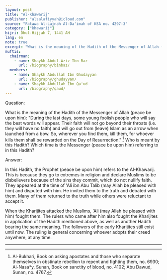 ```yaml
---
layout: post
title: "Al-Khawarij"
publisher: "alsalafiyyah@icloud.com"
source: "Fatawa Al-Lajnah Al-Da'imah of KSA no. 4297-3"
category: ["khawarij"]
hijri: Dhul-Hijjah 7, 1441 AH
lang: en
note: true
excerpt: "What is the meaning of the Hadith of the Messenger of Allah (peace be upon him): 'During the last days, some young foolish people who will say the best words will appear.'"
muftis:
  chairman: 
    - name: Shaykh Abdul-Aziz Ibn Baz
      url: /biography/binbaz/
  members:
    - name: Shaykh Abdullah Ibn Ghudayyan
      url: /biography/ghudayyan/
    - name: Shaykh Abdullah Ibn Qa'ud
      url: /biography/qaud/
---
```


Question: 

What is the meaning of the Hadith of the Messenger of Allah (peace be upon him): "During the last days, some young foolish people who will say the best words will appear. Their faith will not go beyond their throats (i.e. they will have no faith) and will go out from (leave) Islam as an arrow when launched from a bow. So, wherever you find them, kill them, for whoever kills them shall be rewarded on the Day of Resurrection." [^1] Who is meant by this Hadith? Which time is the Messenger (peace be upon him) referring to in this Hadith?

Answer:

In this Hadith, the Prophet (peace be upon him) refers to the Al-Khawarij. This is because they go to extremes in religion and declare Muslims to be disbelievers because of the sins they commit, which do not nullify faith. They appeared at the time of 'Ali ibn Abu Talib (may Allah be pleased with him) and disputed with him. He invited them to the truth and debated with them. Many of them returned to the truth while others were reluctant to accept it. 

When the Kharijites attacked the Muslims, 'Ali (may Allah be pleased with him) fought them. The rulers who came after him also fought the Kharijites in application of the Hadith mentioned above, as well as another Hadith bearing the same meaning. The followers of the early Kharijites still exist until now. The ruling is general concerning whoever adopts their creed anywhere, at any time.

---

[^1]: Al-Bukhari, Book on asking apostates and those who separate themselves in obstinate rebellion to repent and fighting them, no. 6930; Al-Nasa*y, Sunan, Book on sanctity of blood, no. 4102; Abu Dawud, Sunan, no. 4767.
